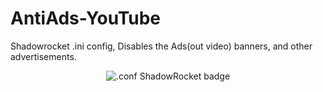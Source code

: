# AntiAds-YouTube
Shadowrocket .ini config, Disables the Ads(out video) banners, and other advertisements.


<p align="center">
  <img src="https://img.shields.io/badge/.conf%20ShadowRocket-white?style=for-the-badge&logo=ios" alt=".conf ShadowRocket badge" />
</p>
